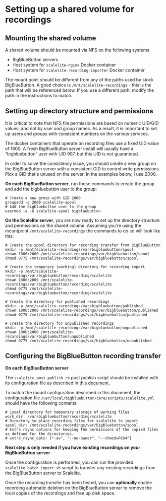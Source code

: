 # Setting up a shared volume for recordings
## Mounting the shared volume
A shared volume should be mounted via NFS on the following systems:

- BigBlueButton servers
- Host system for `scalelite-nginx` Docker container
- Host system for `scalelite-recording-importer` Docker container

The mount point should be different from any of the paths used by stock BigBlueButton. A good choice is `/mnt/scalelite-recordings` - this is the path that will be referenced below. If you use a different path, modify the path in the instructions to match.

## Setting up directory structure and permissions
It is critical to note that NFS file permissions are based on numeric UID/GID values, and not by user and group names. As a result, it is important to set up users and groups with consistent numbers on the various services.

The docker containers that operate on recording files use a fixed UID value of 1000.
A fresh BigBlueButton server install will usually have a “bigbluebutton” user with UID 997, but this UID is not guaranteed.

In order to solve the consistency issue, you should create a new group on the BigBlueButton server with a consistent GID to control write permissions. Pick a GID that's unused on the server. In the examples below, I use 2000.

**On each BigBlueButton server**, run these commands to create the group and add the bigbluebutton user to the group:

```
# Create a new group with GID 2000
groupadd -g 2000 scalelite-spool
# Add the bigbluebutton user to the group
usermod -a -G scalelite-spool bigbluebutton
```

**On the Scalelite server**, you are now ready to set up the directory structure and permissions on the shared volume. Assuming you're using the mountpoint `/mnt/scalelite-recordings` the commands to do so will look like this:

```
# Create the spool directory for recording transfer from BigBlueButton
mkdir -p /mnt/scalelite-recordings/var/bigbluebutton/spool
chown 1000:2000 /mnt/scalelite-recordings/var/bigbluebutton/spool
chmod 0775 /mnt/scalelite-recordings/var/bigbluebutton/spool

# Create the temporary (working) directory for recording import
mkdir -p /mnt/scalelite-recordings/var/bigbluebutton/recording/scalelite
chown 1000:2000 /mnt/scalelite-recordings/var/bigbluebutton/recording/scalelite
chmod 0775 /mnt/scalelite-recordings/var/bigbluebutton/recording/scalelite

# Create the directory for published recordings
mkdir -p /mnt/scalelite-recordings/var/bigbluebutton/published
chown 1000:2000 /mnt/scalelite-recordings/var/bigbluebutton/published
chmod 0775 /mnt/scalelite-recordings/var/bigbluebutton/published

# Create the directory for unpublished recordings
mkdir -p /mnt/scalelite-recordings/var/bigbluebutton/unpublished
chown 1000:2000 /mnt/scalelite-recordings/var/bigbluebutton/unpublished
chmod 0775 /mnt/scalelite-recordings/var/bigbluebutton/unpublished
```

## Configuring the BigBlueButton recording transfer
**On each BigBlueButton server**

The `scalelite_post_publish.rb` post publish script should be installed with its configuration file as described in [this document](bigbluebutton/README.md).

To match the mount configuration described in this document, the configuration file `/usr/local/bigbluebutton/core/scripts/scalelite.yml` should have the following contents:

```
# Local directory for temporary storage of working files
work_dir: /var/bigbluebutton/recording/scalelite
# Directory to place recording files for scalelite to import
spool_dir: /mnt/scalelite-recordings/var/bigbluebutton/spool
# Extra rsync options for keeping the permissions of the copied files as defined for the directories.
# extra_rsync_opts: ["-av", "--no-owner", "--chmod=F664"]
```

**Next step is only needed if you have existing recordings on your BigBlueButton server**

Once the configuration is performed, you can run the provided `scalelite_batch_import.sh` script to transfer any existing recordings from the BigBlueButton server to Scalelite.

Once the recording transfer has been tested, you can **optionally** enable recording automatic deletion on the BigBlueButton server to remove the local copies of the recordings and free up disk space.
